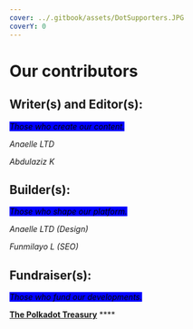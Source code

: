 ```yaml
---
cover: ../.gitbook/assets/DotSupporters.JPG
coverY: 0
---
```


# Our contributors

## Writer(s) and Editor(s):

_<mark style="background-color:blue;">Those who create our content.</mark>_

_Anaelle LTD_

_Abdulaziz K_

## Builder(s):

_<mark style="background-color:blue;">Those who shape our platform.</mark>_

_Anaelle LTD (Design)_

_Funmilayo L (SEO)_

## **Fundraiser(s):**

_<mark style="background-color:blue;">Those who fund our developments.</mark>_

<mark style="background-color:blue;"></mark>[**The Polkadot Treasury**](https://polkadot.subsquare.io/council/motion/263) ****&#x20;

